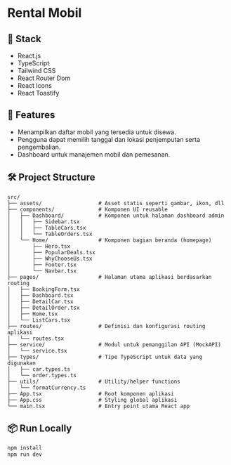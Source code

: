 # Rental Mobil

## 🔧 Stack

- React.js
- TypeScript
- Tailwind CSS
- React Router Dom
- React Icons
- React Toastify

## 🚀 Features

- Menampilkan daftar mobil yang tersedia untuk disewa.
- Pengguna dapat memilih tanggal dan lokasi penjemputan serta pengembalian.
- Dashboard untuk manajemen mobil dan pemesanan.

## 🛠️ Project Structure

```
src/
├── assets/                  # Asset statis seperti gambar, ikon, dll
├── components/              # Komponen UI reusable
│   ├── Dashboard/           # Komponen untuk halaman dashboard admin
│   │   ├── Sidebar.tsx
│   │   ├── TableCars.tsx
│   │   └── TableOrders.tsx
│   └── Home/                # Komponen bagian beranda (homepage)
│       ├── Hero.tsx
│       ├── PopularDeals.tsx
│       ├── WhyChooseUs.tsx
│       ├── Footer.tsx
│       └── Navbar.tsx
├── pages/                   # Halaman utama aplikasi berdasarkan routing
│   ├── BookingForm.tsx
│   ├── Dashboard.tsx
│   ├── DetailCar.tsx
│   ├── DetailOrder.tsx
│   ├── Home.tsx
│   └── ListCars.tsx
├── routes/                  # Definisi dan konfigurasi routing aplikasi
│   └── routes.tsx
├── service/                 # Modul untuk pemanggilan API (MockAPI)
│   └── service.tsx
├── types/                   # Tipe TypeScript untuk data yang digunakan
│   ├── car.types.ts
│   └── order.types.ts
├── utils/                   # Utility/helper functions
│   └── formatCurrency.ts
├── App.tsx                  # Root komponen aplikasi
├── App.css                  # Styling global aplikasi
└── main.tsx                 # Entry point utama React app

```

## 📦 Run Locally

```bash
npm install
npm run dev
```
